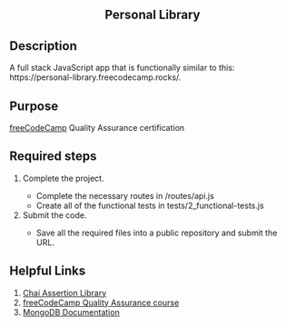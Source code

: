 <section>
<h1 align="center">Personal Library</h1>
<h2>Description</h2>
<p>A full stack JavaScript app that is functionally similar to this: https://personal-library.freecodecamp.rocks/.</p>
<h2>Purpose</h2>
  <p><a href="https://www.freecodecamp.org">freeCodeCamp</a> Quality Assurance certification</p>
<h2>Required steps</h2>
  <ol>
    <li>Complete the project.</li>
      <ul>
        <li>Complete the necessary routes in /routes/api.js</li>
        <li>Create all of the functional tests in tests/2_functional-tests.js</li>
      </ul>
    <li>Submit the code.</li>
      <ul>
        <li>Save all the required files into a public repository and submit the URL.</li>
      </ul>
  </ol>
<h2>Helpful Links</h2>
<ol>
  <li><a href="https://www.chaijs.com">Chai Assertion Library</a></li>
  <li><a href="https://www.freecodecamp.org/learn/quality-assurance/">freeCodeCamp Quality Assurance course</a></li>
  <li><a href="https://www.mongodb.com/docs/">MongoDB Documentation</a></li>
</ol>
 </section>
